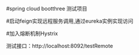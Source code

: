 #spring cloud bootthree 测试项目

#启动feign实现远程服务调用,通过eureka实例实现访问

#加入熔断机制Hystrix

测试接口：http://localhost:8092/testRemote